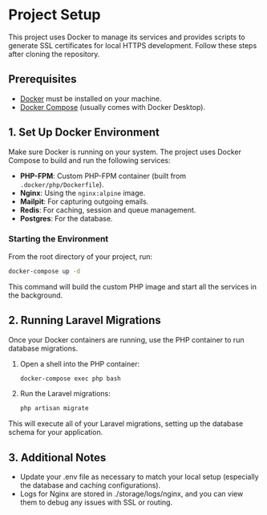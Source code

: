 # Project Setup

This project uses Docker to manage its services and provides scripts to generate SSL certificates for local HTTPS development. Follow these steps after cloning the repository.

## Prerequisites

- [Docker](https://docs.docker.com/get-docker/) must be installed on your machine.
- [Docker Compose](https://docs.docker.com/compose/install/) (usually comes with Docker Desktop).

## 1. Set Up Docker Environment

Make sure Docker is running on your system. The project uses Docker Compose to build and run the following services:

- **PHP-FPM**: Custom PHP-FPM container (built from `.docker/php/Dockerfile`).
- **Nginx**: Using the `nginx:alpine` image.
- **Mailpit**: For capturing outgoing emails.
- **Redis**: For caching, session and queue management.
- **Postgres**: For the database.

### Starting the Environment

From the root directory of your project, run:

```bash
docker-compose up -d
```

This command will build the custom PHP image and start all the services in the background.

## 2. Running Laravel Migrations

Once your Docker containers are running, use the PHP container to run database migrations.

1. Open a shell into the PHP container:

    ```bash
    docker-compose exec php bash
    ```

2. Run the Laravel migrations:

    ```bash
    php artisan migrate
    ```

This will execute all of your Laravel migrations, setting up the database schema for your application.

## 3. Additional Notes

- Update your .env file as necessary to match your local setup (especially the database and caching configurations).
- Logs for Nginx are stored in ./storage/logs/nginx, and you can view them to debug any issues with SSL or routing.


